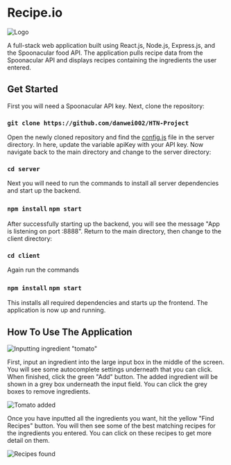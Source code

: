 # Recipe.io

![Logo](https://github.com/danwei002/HTN-Project/blob/master/client/public/logo.png)

A full-stack web application built using React.js, Node.js, Express.js, and the Spoonacular food API. The application pulls recipe data from the Spoonacular API and displays recipes containing the ingredients the user entered. 

## Get Started

First you will need a Spoonacular API key. Next, clone the repository:

### `git clone https://github.com/danwei002/HTN-Project`

Open the newly cloned repository and find the [config.js](https://github.com/danwei002/HTN-Project/blob/master/server/config.js) file in the server directory. In here, update the variable apiKey with your API key. Now navigate back to the main directory and change to the server directory:

### `cd server`

Next you will need to run the commands to install all server dependencies and start up the backend. 

### `npm install` `npm start`

After successfully starting up the backend, you will see the message "App is listening on port :8888". Return to the main directory, then change to the client directory:

### `cd client`

Again run the commands

### `npm install` `npm start`

This installs all required dependencies and starts up the frontend. The application is now up and running.

## How To Use The Application

![Inputting ingredient "tomato"](https://github.com/danwei002/HTN-Project/blob/master/example.png)

First, input an ingredient into the large input box in the middle of the screen. You will see some autocomplete settings underneath that you can click. When finished, click the green "Add" button. The added ingredient will be shown in a grey box underneath the input field. You can click the grey boxes to remove ingredients. 

![Tomato added](https://github.com/danwei002/HTN-Project/blob/master/example%202.png)

Once you have inputted all the ingredients you want, hit the yellow "Find Recipes" button. You will then see some of the best matching recipes for the ingredients you entered. You can click on these recipes to get more detail on them.

![Recipes found](https://github.com/danwei002/HTN-Project/blob/master/example%203.png)



